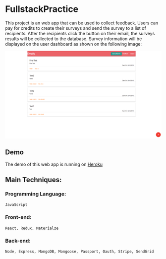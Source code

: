# FullstackPractice

This project is an web app that can be used to collect feedback. Users can pay for credits to create their surveys and
send the survey to a list of recipients. After the recipients click the button on their email, the surveys results will
be collected to the database. Survey information will be displayed on the user dashboard as shown on the following image:

![](screenshot/Dashboard.png?raw=true)

## Demo
The demo of this web app is running on [Heroku](https://feedback-collection-app-dw.herokuapp.com)

## Main Techniques:

### Programming Language:
```
JavaScript
```
### Front-end:
```
React, Redux, Materialze
```
### Back-end:
```
Node, Express, MongoDB, Mongoose, Passport, Oauth, Stripe, SendGrid
```

